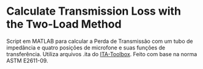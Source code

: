 # Calculate Transmission Loss with the Two-Load Method

Script em MATLAB para calcular a Perda de Transmissão com um tubo de impedância e quatro posições de microfone e suas funções de transferência. Utiliza arquivos .ita do [ITA-Toolbox](http://www.ita-toolbox.org/). Feito com base na norma ASTM E2611-09.
